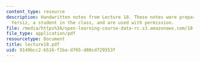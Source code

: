 ```yaml
---
content_type: resource
description: Handwritten notes from Lecture 18. These notes were prepared by Melike
  Yersiz, a student in the class, and are used with permission.
file: /media/https%3A/open-learning-course-data-rc.s3.amazonaws.com/18-075-advanced-calculus-for-engineers-fall-2004/9149bcc2b516f1bad765d80cd729553f_lecture18.pdf
file_type: application/pdf
resourcetype: Document
title: lecture18.pdf
uid: 9149bcc2-b516-f1ba-d765-d80cd729553f
---
```

